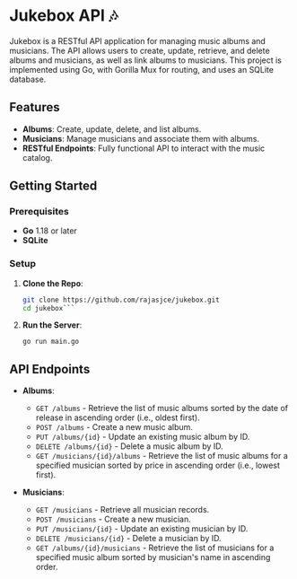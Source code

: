 # Jukebox API 🎶

Jukebox is a RESTful API application for managing music albums and musicians. The API allows users to create, update, retrieve, and delete albums and musicians, as well as link albums to musicians. This project is implemented using Go, with Gorilla Mux for routing, and uses an SQLite database.
## Features
- **Albums**: Create, update, delete, and list albums.
- **Musicians**: Manage musicians and associate them with albums.
- **RESTful Endpoints**: Fully functional API to interact with the music catalog.

## Getting Started

### Prerequisites
- **Go** 1.18 or later
- **SQLite** 

### Setup

1. **Clone the Repo**:
   ```bash
   git clone https://github.com/rajasjce/jukebox.git
   cd jukebox```

2. **Run the Server**:

   ```go run main.go```

## API Endpoints

- **Albums**:
  - `GET /albums` - Retrieve the list of music albums sorted by the date of release in ascending order (i.e., oldest first).
  - `POST /albums` - Create a new music album.
  - `PUT /albums/{id}` - Update an existing music album by ID.
  - `DELETE /albums/{id}` - Delete a music album by ID.
  - `GET /musicians/{id}/albums` - Retrieve the list of music albums for a specified musician sorted by price in ascending order (i.e., lowest first).

- **Musicians**:
  - `GET /musicians` - Retrieve all musician records.
  - `POST /musicians` - Create a new musician.
  - `PUT /musicians/{id}` - Update an existing musician by ID.
  - `DELETE /musicians/{id}` - Delete a musician by ID.
  - `GET /albums/{id}/musicians` - Retrieve the list of musicians for a specified music album sorted by musician's name in ascending order.


